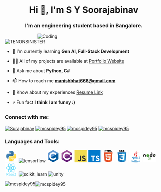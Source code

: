 <h1 align="center">Hi 👋, I'm S Y Soorajabinav </h1>
<h3 align="center">I'm an engineering student based in Bangalore.</h3>
<img align="right" alt="Coding" width="400" src="https://gifdb.com/images/high/programming-stick-figure-going-crazy-on-fire-j6ii4pju9xdtnsbr.webp">

<p align="left"> <img src="https://komarev.com/ghpvc/?username=TENONSINISTER&label=Profile%20views&color=0e75b6&style=flat" alt="TENONSINISTER" /> </p>


- 🌱 I’m currently learning **Gen AI, Full-Stack Development**

- 👨‍💻 All of my projects are available at [Portfolio Website](https://mcspidey95.github.io/)

- 💬 Ask me about **Python, C#**

- 📫 How to reach me **manishbhat666@gmail.com**

- 📄 Know about my experiences [Resume Link](https://drive.google.com/file/d/1oAQmq4RH-wttAFKkw3VazKwc793qybQw/view?usp=sharing)

- ⚡ Fun fact **I think I am funny :)**

<h3 align="left">Connect with me:</h3>
<p align="left">
<a href="https://twitter.com/Surajabinav" target="blank"><img align="center" src="https://raw.githubusercontent.com/rahuldkjain/github-profile-readme-generator/master/src/images/icons/Social/twitter.svg" alt="Surajabinav" height="30" width="40" /></a>
<a href="https://instagram.com/mcspidey95" target="blank"><img align="center" src="https://raw.githubusercontent.com/rahuldkjain/github-profile-readme-generator/master/src/images/icons/Social/instagram.svg" alt="mcspidey95" height="30" width="40" /></a>
<a href="https://www.hackerrank.com/mcspidey95" target="blank"><img align="center" src="https://raw.githubusercontent.com/rahuldkjain/github-profile-readme-generator/master/src/images/icons/Social/hackerrank.svg" alt="mcspidey95" height="30" width="40" /></a>
<a href="https://www.leetcode.com/mcspidey95" target="blank"><img align="center" src="https://raw.githubusercontent.com/rahuldkjain/github-profile-readme-generator/master/src/images/icons/Social/leet-code.svg" alt="mcspidey95" height="30" width="40" /></a>
</p>

<h3 align="left">Languages and Tools:</h3>
<div class="lang">
<img src="https://raw.githubusercontent.com/devicons/devicon/master/icons/python/python-original.svg" alt="python" width="40" height="40"/>
<img src="https://www.vectorlogo.zone/logos/tensorflow/tensorflow-icon.svg" alt="tensorflow" width="40" height="40"/>
<img src="https://raw.githubusercontent.com/devicons/devicon/master/icons/c/c-original.svg" alt="c" width="40" height="40"/>
<img src="https://raw.githubusercontent.com/devicons/devicon/master/icons/csharp/csharp-original.svg" alt="csharp" width="40" height="40"/>
<img src="https://raw.githubusercontent.com/devicons/devicon/master/icons/javascript/javascript-original.svg" alt="javascript" width="40" height="40"/>
<img src="https://raw.githubusercontent.com/devicons/devicon/master/icons/typescript/typescript-original.svg" alt="typescript" width="40" height="40"/>
<img src="https://raw.githubusercontent.com/devicons/devicon/master/icons/html5/html5-original-wordmark.svg" alt="html5" width="40" height="40"/>
<img src="https://raw.githubusercontent.com/devicons/devicon/master/icons/css3/css3-original-wordmark.svg" alt="css3" width="40" height="40"/>
<img src="https://raw.githubusercontent.com/devicons/devicon/master/icons/java/java-original.svg" alt="java" width="40" height="40"/>
<img src="https://raw.githubusercontent.com/devicons/devicon/master/icons/nodejs/nodejs-original-wordmark.svg" alt="nodejs" width="40" height="40"/>
<img src="https://raw.githubusercontent.com/devicons/devicon/master/icons/react/react-original-wordmark.svg" alt="react" width="40" height="40"/>
<img src="https://upload.wikimedia.org/wikipedia/commons/0/05/Scikit_learn_logo_small.svg" alt="scikit_learn" width="40" height="40"/>
<img src="https://www.vectorlogo.zone/logos/unity3d/unity3d-icon.svg" alt="unity" width="40" height="40"/> </a> </p>
</div>

<div class ="widgets">
<p><img align="left" src="https://github-readme-stats.vercel.app/api/top-langs?username=mcspidey95&theme=dark&show_icons=true&locale=en&layout=compact" alt="mcspidey95" /></p>
<p><img align="center" src="https://github-readme-streak-stats.herokuapp.com/?user=mcspidey95&theme=dark" alt="mcspidey95" /></p>
</div>
